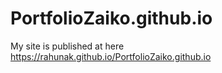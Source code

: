 # PortfolioZaiko.github.io
 My site is published at here https://rahunak.github.io/PortfolioZaiko.github.io
 

